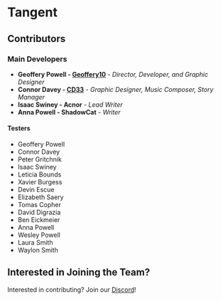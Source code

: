 # Tangent

## Contributors 

### Main Developers

* **Geoffery Powell - [Geoffery10](https://github.com/Geoffery10)** - *Director, Developer, and Graphic Designer* 
* **Connor Davey - [CD33](https://github.com/connordavey33)** - *Graphic Designer, Music Composer, Story Manager* 
* **Isaac Swiney - Acnor** - *Lead Writer* 
* **Anna Powell - ShadowCat** - *Writer* 

#### Testers 

* Geoffery Powell
* Connor Davey
* Peter Gritchnik
* Isaac Swiney
* Leticia Bounds
* Xavier Burgess
* Devin Escue
* Elizabeth Saery
* Tomas Copher
* David Digrazia
* Ben Eickmeier
* Anna Powell
* Wesley Powell
* Laura Smith
* Waylon Smith

## Interested in Joining the Team?

Interested in contributing? Join our [Discord](https://discord.gg/yh7E5S3)! 
